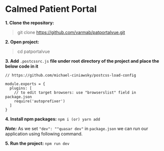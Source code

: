 # Calmed Patient Portal
**1. Clone the repository:**
> git clone https://github.com/varmab/patportalvue.git

**2. Open project:**
> cd patportalvue

**3. Add** ```.postcssrc.js``` **file under root directory of the project and place the below code in it**
```
// https://github.com/michael-ciniawsky/postcss-load-config

module.exports = {
  plugins: [
    // to edit target browsers: use "browserslist" field in package.json
    require('autoprefixer')
  ]
}
```
**4. Install npm packages:** ``` npm i (or) yarn add ```

**_Note:_** As we set ``` "dev": ""quasar dev" ``` in ``` package.json ``` we can run our application using following command.

**5. Run the project:** ``` npm run dev ```
